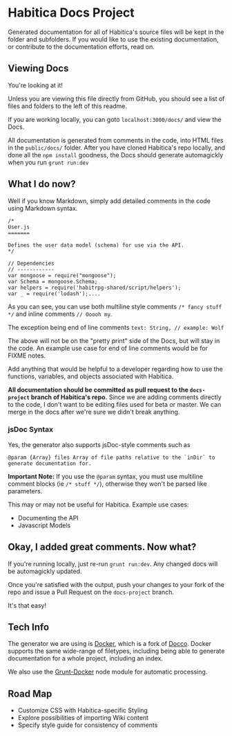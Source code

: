 # Habitica Docs Project

Generated documentation for all of Habitica's source files will be kept in the folder and subfolders. If you would like to use the existing documentation, or contribute to the documentation efforts, read on.

## Viewing Docs

You're looking at it!

Unless you are viewing this file directly from GitHub, you should see a list of files and folders to the left of this readme.

If you are working locally, you can goto `localhost:3000/docs/` and view the Docs.

All documentation is generated from comments in the code, into HTML files in the `public/docs/` folder. After you have cloned Habitica's repo locally, and done all the `npm install` goodness, the Docs should generate automagickly when you run `grunt run:dev`

## What I do now?

Well if you know Markdown, simply add detailed comments in the code using Markdown syntax.

````
/*
User.js
=======

Defines the user data model (schema) for use via the API.
*/

// Dependencies
// ------------
var mongoose = require("mongoose");
var Schema = mongoose.Schema;
var helpers = require('habitrpg-shared/script/helpers');
var _ = require('lodash');....
````

As you can see, you can use both multiline style comments `/* fancy stuff */` and inline comments `// Ooooh my`.

The exception being end of line comments
`text: String, // example: Wolf `

The above will not be on the "pretty print" side of the Docs, but will stay in the code. An example use case for end of line comments would be for FIXME notes.

Add anything that would be helpful to a developer regarding how to use the functions, variables, and objects associated with Habitica.

**All documentation should be committed as pull request to the `docs-project` branch of Habitica's repo.** Since we are adding comments directly to the code, I don't want to be editing files used for beta or master. We can merge in the docs after we're sure we didn't break anything.

### jsDoc Syntax

Yes, the generator also supports jsDoc-style comments such as
````
@param {Array} files Array of file paths relative to the `inDir` to generate documentation for.
````

**Important Note:** If you use the `@param` syntax, you must use multiline comment blocks (ie `/* stuff */`), otherwise they won't be parsed like parameters.

This may or may not be useful for Habitica. Example use cases:
- Documenting the API
- Javascript Models

## Okay, I added great comments. Now what?

If you're running locally, just re-run `grunt run:dev`. Any changed docs will be automagickly updated.

Once you're satisfied with the output, push your changes to your fork of the repo and issue a Pull Request on the `docs-project` branch.

It's that easy!

## Tech Info

The generator we are using is [Docker](https://github.com/jbt/docker), which is a fork of [Docco](http://jashkenas.github.io/docco/). Docker supports the same wide-range of filetypes, including being able to generate documentation for a whole project, including an index.

We also use the [Grunt-Docker](https://github.com/Prevole/grunt-docker) node module for automatic processing.

## Road Map

- Customize CSS with Habitica-specific Styling
- Explore possibilities of importing Wiki content
- Specify style guide for consistency of comments
